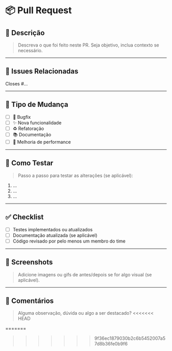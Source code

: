 # 📦 Pull Request

## 📝 Descrição

> Descreva o que foi feito neste PR. Seja objetivo, inclua contexto se necessário.
> 

---

## 🔗 Issues Relacionadas

Closes #...

---

## 🧩 Tipo de Mudança

- [ ]  🐛 Bugfix
- [ ]  ✨ Nova funcionalidade
- [ ]  ♻️ Refatoração
- [ ]  📚 Documentação
- [ ]  🚀 Melhoria de performance

---

## 🧪 Como Testar

> Passo a passo para testar as alterações (se aplicável):
> 
1. ...
2. ...
3. ...

---

## ✅ Checklist

- [ ]  Testes implementados ou atualizados
- [ ]  Documentação atualizada (se aplicável)
- [ ]  Código revisado por pelo menos um membro do time

---

## 📸 Screenshots

> Adicione imagens ou gifs de antes/depois se for algo visual (se aplicável).
> 

---

## 💬 Comentários

> Alguma observação, dúvida ou algo a ser destacado?
<<<<<<< HEAD
>
=======
>
>>>>>>> 9f36ec1879030b2c6b5452007a57d8b36fe0b9f6
